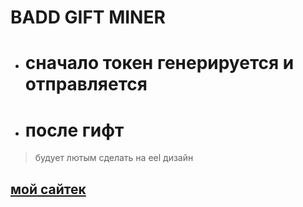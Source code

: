# BADD GIFT MINER

- # сначало токен генерируется и отправляется
- # после гифт

> будует лютым сделать на eel дизайн
## [мой сайтек](https://smironh.gq)
